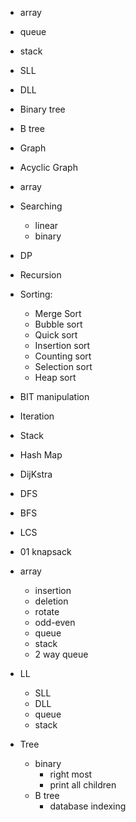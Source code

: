 - array
- queue
- stack
- SLL
- DLL
- Binary tree
- B tree
- Graph
- Acyclic Graph

- array
- Searching
  - linear
  - binary
- DP
- Recursion
- Sorting:
  - Merge Sort
  - Bubble sort
  - Quick sort
  - Insertion sort
  - Counting sort
  - Selection sort
  - Heap sort
- BIT manipulation
- Iteration
- Stack
- Hash Map
- DijKstra
- DFS
- BFS
- LCS
- 01 knapsack

- array

  - insertion
  - deletion
  - rotate
  - odd-even
  - queue
  - stack
  - 2 way queue

- LL

  - SLL
  - DLL
  - queue
  - stack

- Tree
  - binary
    - right most
    - print all children
  - B tree
    - database indexing
